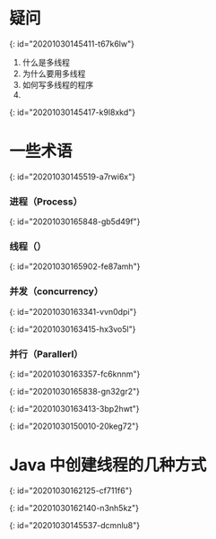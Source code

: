 # 疑问
{: id="20201030145411-t67k6lw"}

1. 什么是多线程
2. 为什么要用多线程
3. 如何写多线程的程序
4.
{: id="20201030145417-k9l8xkd"}

# 一些术语
{: id="20201030145519-a7rwi6x"}

### 进程（Process）
{: id="20201030165848-gb5d49f"}

### 线程（）
{: id="20201030165902-fe87amh"}

###  并发（concurrency）
{: id="20201030163341-vvn0dpi"}

{: id="20201030163415-hx3vo5l"}

###  并行（Parallerl）
{: id="20201030163357-fc6knnm"}

{: id="20201030165838-gn32gr2"}

{: id="20201030163413-3bp2hwt"}

{: id="20201030150010-20keg72"}

# Java 中创建线程的几种方式
{: id="20201030162125-cf711f6"}

{: id="20201030162140-n3nh5kz"}

{: id="20201030145537-dcmnlu8"}
